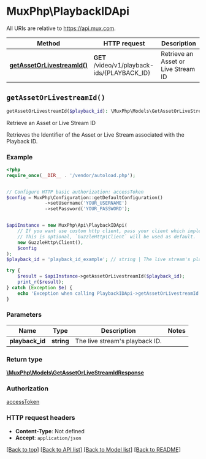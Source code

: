# MuxPhp\PlaybackIDApi

All URIs are relative to https://api.mux.com.

Method | HTTP request | Description
------------- | ------------- | -------------
[**getAssetOrLivestreamId()**](PlaybackIDApi.md#getAssetOrLivestreamId) | **GET** /video/v1/playback-ids/{PLAYBACK_ID} | Retrieve an Asset or Live Stream ID


## `getAssetOrLivestreamId()`

```php
getAssetOrLivestreamId($playback_id): \MuxPhp\Models\GetAssetOrLiveStreamIdResponse
```

Retrieve an Asset or Live Stream ID

Retrieves the Identifier of the Asset or Live Stream associated with the Playback ID.

### Example

```php
<?php
require_once(__DIR__ . '/vendor/autoload.php');


// Configure HTTP basic authorization: accessToken
$config = MuxPhp\Configuration::getDefaultConfiguration()
              ->setUsername('YOUR_USERNAME')
              ->setPassword('YOUR_PASSWORD');


$apiInstance = new MuxPhp\Api\PlaybackIDApi(
    // If you want use custom http client, pass your client which implements `GuzzleHttp\ClientInterface`.
    // This is optional, `GuzzleHttp\Client` will be used as default.
    new GuzzleHttp\Client(),
    $config
);
$playback_id = 'playback_id_example'; // string | The live stream's playback ID.

try {
    $result = $apiInstance->getAssetOrLivestreamId($playback_id);
    print_r($result);
} catch (Exception $e) {
    echo 'Exception when calling PlaybackIDApi->getAssetOrLivestreamId: ', $e->getMessage(), PHP_EOL;
}
```

### Parameters

Name | Type | Description  | Notes
------------- | ------------- | ------------- | -------------
 **playback_id** | **string**| The live stream&#39;s playback ID. |

### Return type

[**\MuxPhp\Models\GetAssetOrLiveStreamIdResponse**](../Model/GetAssetOrLiveStreamIdResponse.md)

### Authorization

[accessToken](../../README.md#accessToken)

### HTTP request headers

- **Content-Type**: Not defined
- **Accept**: `application/json`

[[Back to top]](#) [[Back to API list]](../../README.md#endpoints)
[[Back to Model list]](../../README.md#models)
[[Back to README]](../../README.md)
